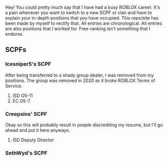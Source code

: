 Hey! You could pretty much say that I have had a busy ROBLOX career. It's a pain whenever you want to switch to a new SCPF or clan and have to explain your in-depth positions that you have occupied.
This repo/site has been made by myself to rectify that. All entries are chronological. All entries are also positions that I worked for. Free-ranking isn't something that I endorse.
## SCPFs
### Icesniper5's SCPF
After being transferred to a shady group dealer, I was removed from my positions. The group was removed in 2020 as it broke ROBLOX Terms of Service.
1. ISD O5-11
2. EC O5-7
### Creepsins' SCPF
Okay so this will probably result in poeple discrediting my resume, but I'll go ahead and put it here anyways.
1. ISD Deputy Director
### SethWyd's SCPF
